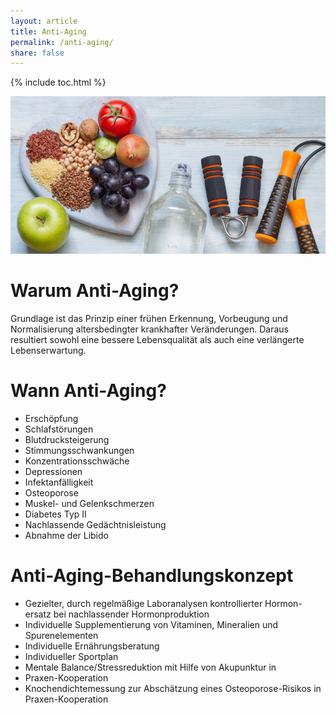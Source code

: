 ```yaml
---
layout: article
title: Anti-Aging
permalink: /anti-aging/
share: false
---
```


{% include toc.html %}

![Anti-Aging](/images/antiaging-900x450.jpg)


# Warum Anti-Aging?
Grundlage ist das Prinzip einer frühen Erkennung, Vorbeugung und Normalisierung altersbedingter krankhafter Veränderungen. Daraus resultiert sowohl eine bessere Lebensqualität als auch eine verlängerte Lebenserwartung.

# Wann Anti-Aging?
* Erschöpfung
* Schlafstörungen
* Blutdrucksteigerung
* Stimmungsschwankungen
* Konzentrationsschwäche
* Depressionen
* Infektanfälligkeit
* Osteoporose
* Muskel- und Gelenkschmerzen
* Diabetes Typ II
* Nachlassende Gedächtnisleistung
* Abnahme der Libido

# Anti-Aging-Behandlungskonzept
* Gezielter, durch regelmäßige Laboranalysen kontrollierter Hormon-ersatz bei nachlassender Hormonproduktion
* Individuelle Supplementierung von Vitaminen, Mineralien und Spurenelementen
* Individuelle Ernährungsberatung
* Individueller Sportplan
* Mentale Balance/Stressreduktion mit Hilfe von Akupunktur in
* Praxen-Kooperation
* Knochendichtemessung zur Abschätzung eines Osteoporose-Risikos in Praxen-Kooperation